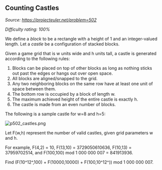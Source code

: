 Counting Castles
----------------

*Source: https://projecteuler.net/problem=502*


*Difficulty rating: 100%*

We define a *block* to be a rectangle with a height of 1 and an
integer-valued length. Let a *castle* be a configuration of stacked
blocks.

Given a game grid that is w units wide and h units tall, a castle is
generated according to the following rules:

1.  Blocks can be placed on top of other blocks as long as nothing
    sticks out past the edges or hangs out over open space.
2.  All blocks are aligned/snapped to the grid.
3.  Any two neighboring blocks on the same row have at least one unit of
    space between them.
4.  The bottom row is occupied by a block of length w.
5.  The maximum achieved height of the entire castle is exactly h.
6.  The castle is made from an even number of blocks.

The following is a sample castle for w=8 and h=5:

![p502\_castles.png](project/images/p502_castles.png)

Let F(w,h) represent the number of valid castles, given grid parameters
w and h.

For example, F(4,2) = 10, F(13,10) = 3729050610636, F(10,13) =
37959702514, and F(100,100) mod 1 000 000 007 = 841913936.

Find (F(10^12^,100) + F(10000,10000) + F(100,10^12^)) mod 1 000 000 007.
